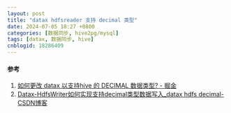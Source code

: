 ```yaml
---
layout: post
title: "datax hdfsreader 支持 decimal 类型"
date: 2024-07-05 18:27 +0800
categories: [数据同步, hive2pg/mysql]
tags: [datax, 数据同步, hive]
cnblogid: 18286409
---
```


#### 参考
1. [如何更改 datax 以支持hive 的 DECIMAL 数据类型? - 掘金](https://juejin.cn/post/7160892537022971940)
2. [Datax-HdfsWriter如何实现支持decimal类型数据写入_datax hdfs decimal-CSDN博客](https://blog.csdn.net/Shadow_Light/article/details/102593160)
